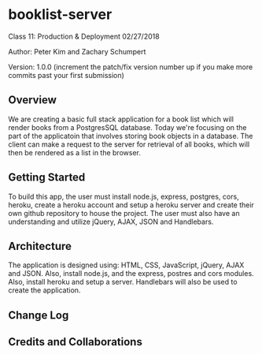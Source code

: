 # booklist-server
Class 11: Production & Deployment 02/27/2018

Author: Peter Kim and Zachary Schumpert

Version: 1.0.0 (increment the patch/fix version number up if you make more commits past your first submission)

## Overview
We are creating a basic full stack application for a book list which will render books from a PostgresSQL database.  Today we're focusing on the part of the applicatoin that involves storing book objects in a database.  The client can make a request to the server for retrieval of all books, which will then be rendered as a list in the browser. 

## Getting Started
To build this app, the user must install node.js, express, postgres, cors, heroku, create a heroku account and setup a heroku server and create their own github repository to house the project.  The user must also have an understanding and utilize jQuery, AJAX, JSON and Handlebars.  

## Architecture
The application is designed using: HTML, CSS, JavaScript, jQuery, AJAX and JSON.    Also, install node.js, and the express, postres and cors modules.  Also, install heroku and setup a server.  Handlebars will also be used to create the application. 

## Change Log

## Credits and Collaborations
